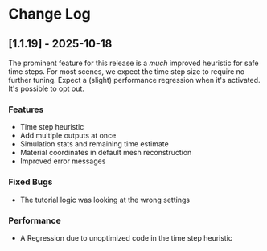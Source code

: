 # Change Log

## [1.1.19] - 2025-10-18

The prominent feature for this release is a *much* improved heuristic for safe time steps.
For most scenes, we expect the time step size to require no further tuning.
Expect a (slight) performance regression when it's activated.
It's possible to opt out.

### Features
- Time step heuristic
- Add multiple outputs at once
- Simulation stats and remaining time estimate
- Material coordinates in default mesh reconstruction
- Improved error messages

### Fixed Bugs
- The tutorial logic was looking at the wrong settings

### Performance
- A Regression due to unoptimized code in the time step heuristic